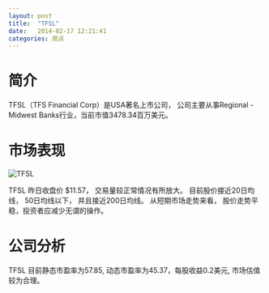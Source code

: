 ```yaml
---
layout: post
title:  "TFSL"
date:   2014-02-17 12:21:41
categories: 观点
---
```


# 简介
TFSL（TFS Financial Corp）是USA著名上市公司，
公司主要从事Regional - Midwest Banks行业，当前市值3478.34百万美元。

# 市场表现

![TFSL](http://finviz.com/chart.ashx?t=TFSL&ty=c&ta=1&p=d&s=l)

TFSL 昨日收盘价 $11.57，
交易量较正常情况有所放大。
目前股价接近20日均线，
50日均线以下，
并且接近200日均线。
从短期市场走势来看，
股价走势平稳，投资者应减少无谓的操作。

# 公司分析
TFSL 目前静态市盈率为57.85, 动态市盈率为45.37，每股收益0.2美元,
市场估值较为合理。
